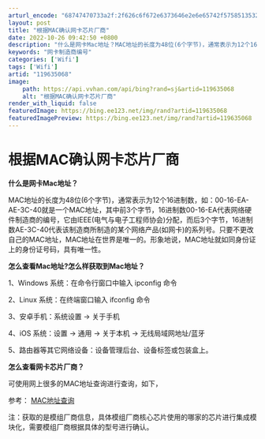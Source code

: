 ```yaml
---
arturl_encode: "68747470733a2f:2f626c6f672e6373646e2e6e65742f5758513532313532302f:61727469636c652f64657461696c732f313139363335303638"
layout: post
title: "根据MAC确认网卡芯片厂商"
date: 2022-10-26 09:42:50 +0800
description: "什么是网卡Mac地址？MAC地址的长度为48位(6个字节)，通常表示为12个16进制数，如：00-1"
keywords: "网卡制造商编号"
categories: ['Wifi']
tags: ['Wifi']
artid: "119635068"
image:
    path: https://api.vvhan.com/api/bing?rand=sj&artid=119635068
    alt: "根据MAC确认网卡芯片厂商"
render_with_liquid: false
featuredImage: https://bing.ee123.net/img/rand?artid=119635068
featuredImagePreview: https://bing.ee123.net/img/rand?artid=119635068
---
```


# 根据MAC确认网卡芯片厂商

**什么是网卡Mac地址？**

MAC地址的长度为48位(6个字节)，通常表示为12个16进制数，如：00-16-EA-AE-3C-40就是一个MAC地址，其中前3个字节，16进制数00-16-EA代表网络硬件制造商的编号，它由IEEE(电气与电子工程师协会)分配，而后3个字节，16进制数AE-3C-40代表该制造商所制造的某个网络产品(如网卡)的系列号。只要不更改自己的MAC地址，MAC地址在世界是唯一的。形象地说，MAC地址就如同身份证上的身份证号码，具有唯一性。

**怎么查看Mac地址?怎么样获取到Mac地址？**

1、Windows 系统：在命令行窗口中输入 ipconfig 命令

2、Linux 系统：在终端窗口输入 ifconfig 命令

3、安卓手机：系统设置 -> 关于手机

4、iOS 系统：设置 -> 通用 -> 关于本机 -> 无线局域网地址/蓝牙

5、路由器等其它网络设备：设备管理后台、设备标签或包装盒上。

**怎么查看网卡芯片厂商？**

可使用网上很多的MAC地址查询进行查询，如下，

参考：
[MAC地址查询](https://mac.bmcx.com/)

注：获取的是模组厂商信息，具体模组厂商核心芯片使用的哪家的芯片进行集成模块化，需要模组厂商根据具体的型号进行确认。